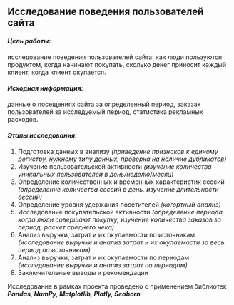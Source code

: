 ## Исследование поведения пользователей сайта

#### *Цель работы:*
исследование поведения пользователей сайта: как люди пользуются продуктом, когда начинают покупать, сколько денег приносит каждый клиент, когда клиент окупается.
#### *Исходная информация:*
данные о посещениях сайта за определенный период, заказах пользователей за исследуемый период, статистика рекламных расходов.
#### *Этапы исследования:*

1. Подготовка данных в анализу *(приведение признаков к единому регистру, нужному типу данных, проверка на наличие дубликатов)*
2. Изучение пользовательской активности *(изучение количества уникальных пользователей в день/неделю/месяц)*
3. Определение количественных и временных характеристик сессий *(определение количества сессий в день, изучение длительности сессий)*
4. Определение уровня удержания посетителей *(когортный анализ)*
5. Исследование покупательской активности *(определение периода, когда люди совершают покупку, изучение количества заказов за период, расчет среднего чека)*
6. Анализ выручки, затрат и их окупаемости по источникам *(исследование выручки и анализ затрат и их окупаемости за весь период по источникам)*
7. Анализ выручки, затрат и их окупаемости по периодам *(исследование выручки и анализ затрат по периодам)*
8. Заключительные выводы и рекомендации

Исследование в рамках проекта проведено с применением библиотек ***Pandas, NumPy, Matplotlib, Plotly, Seaborn***